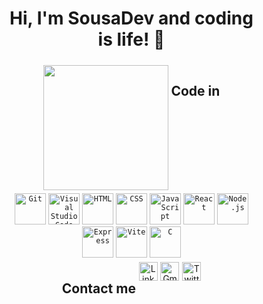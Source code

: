 <div align="center" style="display: flex; width: 400px; align-itens: center; justify-content: center; gap: .3rem; flex-wrap: wrap">
    
<h1>Hi, I'm SousaDev and coding is life! 👋</h1>

<img align="center" src="https://github-readme-stats.vercel.app/api/top-langs?username=diegolts7&show_icons=true&theme=github_dark&layout=compact" height="200px"/>

## Code in

<div align="center">
	<code><img width="50" src="https://user-images.githubusercontent.com/25181517/192108372-f71d70ac-7ae6-4c0d-8395-51d8870c2ef0.png" alt="Git" title="Git"/></code>
	<code><img width="50" src="https://user-images.githubusercontent.com/25181517/192108891-d86b6220-e232-423a-bf5f-90903e6887c3.png" alt="Visual Studio Code" title="Visual Studio Code"/></code>
	<code><img width="50" src="https://user-images.githubusercontent.com/25181517/192158954-f88b5814-d510-4564-b285-dff7d6400dad.png" alt="HTML" title="HTML"/></code>
	<code><img width="50" src="https://user-images.githubusercontent.com/25181517/183898674-75a4a1b1-f960-4ea9-abcb-637170a00a75.png" alt="CSS" title="CSS"/></code>
	<code><img width="50" src="https://user-images.githubusercontent.com/25181517/117447155-6a868a00-af3d-11eb-9cfe-245df15c9f3f.png" alt="JavaScript" title="JavaScript"/></code>
	<code><img width="50" src="https://user-images.githubusercontent.com/25181517/183897015-94a058a6-b86e-4e42-a37f-bf92061753e5.png" alt="React" title="React"/></code>
	<code><img width="50" src="https://user-images.githubusercontent.com/25181517/183568594-85e280a7-0d7e-4d1a-9028-c8c2209e073c.png" alt="Node.js" title="Node.js"/></code>
	<code><img width="50" src="https://user-images.githubusercontent.com/25181517/183859966-a3462d8d-1bc7-4880-b353-e2cbed900ed6.png" alt="Express" title="Express"/></code>
	<code><img width="50" src="https://github-production-user-asset-6210df.s3.amazonaws.com/62091613/261395532-b40892ef-efb8-4b0e-a6b5-d1cfc2f3fc35.png" alt="Vite" title="Vite"/></code>
	<code><img width="50" src="https://user-images.githubusercontent.com/25181517/192106070-46255bcf-65e6-4c6b-a296-bf8d0d8fb2a7.png" alt="C" title="C"/></code>
</div>

## Contact me

<a href="https://www.linkedin.com/in/diego-sousa-972555221/" target="_blank">
    <img src="https://upload.wikimedia.org/wikipedia/commons/c/ca/LinkedIn_logo_initials.png" alt="LinkedIn" width="30" height="30"/>
</a>

<a href="mailto:diego7lts7@gmail.com" target="_blank">
    <img src="https://upload.wikimedia.org/wikipedia/commons/0/0b/Logo_Gmail_%282020%29.svg" alt="Gmail" width="30" height="30"/>
</a>

<a href="https://twitter.com/DiegoXlts" target="_blank">
    <img src="https://upload.wikimedia.org/wikipedia/commons/6/6f/Logo_of_Twitter.svg" alt="Twitter" width="30" height="30"/>
</a>


</div>
